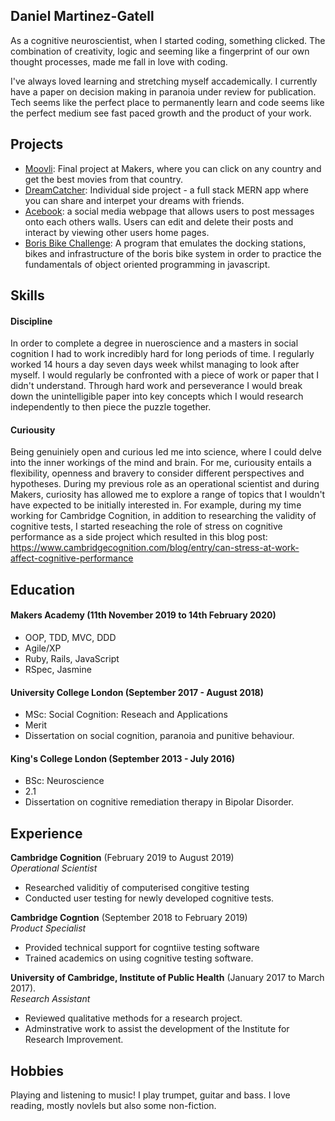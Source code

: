 ## Daniel Martinez-Gatell

As a cognitive neuroscientist, when I started coding, something clicked. The combination of creativity, logic and seeming like a fingerprint of our own thought processes, made me fall in love with coding.

I've always loved learning and stretching myself accademically. I currently have a paper on decision making in paranoia under review for publication. Tech seems like the perfect place to permanently learn and code seems like the perfect medium see fast paced growth and the product of your work.

## Projects

- [Moovli](https://github.com/AndreaDiotallevi/moovli): Final project at Makers, where you can click on any country and get the best movies from that country. 
- [DreamCatcher](https://github.com/denriquem/dreamCatcher): Individual side project - a full stack MERN app where you can share and interpet your dreams with friends.
- [Acebook](https://github.com/denriquem/acebook--TeamFavouriteFriendLove-): a social media webpage that allows users to post messages onto each others walls. Users can edit and delete their  posts and interact by viewing other users home pages. 
- [Boris Bike Challenge](https://github.com/denriquem/Boris_Bikes_JS): A program that emulates the docking stations, bikes and infrastructure of the boris bike system in order to practice the fundamentals of object oriented programming in javascript. 

## Skills

#### Discipline

In order to complete a degree in nueroscience and a masters in social cognition I had to work incredibly hard for long periods of time. I regularly worked 14 hours a day seven days week whilst managing to look after myself. I would regularly be confronted with a piece of work or paper that I didn't understand. Through hard work and perseverance I would break down the unintelligible paper into key concepts which I would research independently to then piece the puzzle together.


#### Curiousity

Being genuiniely open and curious led me into science, where I could delve into the inner workings of the mind and brain. For me, curiousity entails a flexibility, openness and bravery to consider different perspectives and hypotheses. During my previous role as an operational scientist and during Makers, curiosity has allowed me to explore a range of topics that I wouldn't have expected to be initially interested in. For example, during my time working for Cambridge Cognition, in addition to researching the validity of cognitive tests, I started reseaching the role of stress on cognitive performance as a side project which resulted in this blog post: https://www.cambridgecognition.com/blog/entry/can-stress-at-work-affect-cognitive-performance


## Education

#### Makers Academy (11th November 2019 to 14th February 2020)

- OOP, TDD, MVC, DDD
- Agile/XP
- Ruby, Rails, JavaScript
- RSpec, Jasmine

#### University College London (September 2017 - August 2018)

- MSc: Social Cognition: Reseach and Applications
- Merit 
- Dissertation on social cognition, paranoia and punitive behaviour.

#### King's College London (September 2013 - July 2016)

- BSc: Neuroscience
- 2.1 
- Dissertation on cognitive remediation therapy in Bipolar Disorder.

## Experience

**Cambridge Cognition** (February 2019 to August 2019)    
*Operational Scientist*  
- Researched validitiy of computerised congitive testing
- Conducted user testing for newly developed cognitive tests.

**Cambridge Cogntion** (September 2018 to February 2019)   
*Product Specialist*  
- Provided technical support for cogntiive testing software
- Trained academics on using cognitive testing software.

**University of Cambridge, Institute of Public Health** (January 2017 to March 2017).    
*Research Assistant*  
- Reviewed qualitative methods for a research project.
- Adminstrative work to assist the development of the Institute for Research Improvement.

## Hobbies

Playing and listening to music! I play trumpet, guitar and bass. I love reading, mostly novlels but also some non-fiction. 
